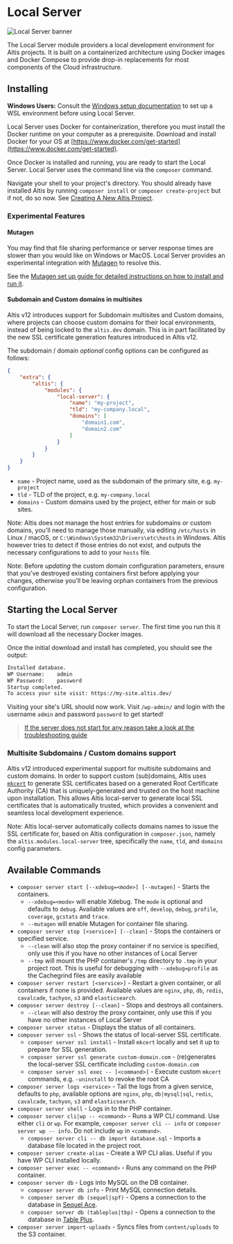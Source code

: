 # Local Server

![Local Server banner](./assets/banner-local-server.png)

The Local Server module providers a local development environment for Altis projects. It is built on a containerized architecture
using Docker images and Docker Compose to provide drop-in replacements for most components of the Cloud infrastructure.

## Installing

**Windows Users:** Consult the [Windows setup documentation](./windows.md) to set up a WSL environment before using Local Server.

Local Server uses Docker for containerization, therefore you must install the Docker runtime on your computer as a prerequisite.
Download and install Docker for your OS at [https://www.docker.com/get-started](https://www.docker.com/get-started).

Once Docker is installed and running, you are ready to start the Local Server. Local Server uses the command line via the `composer`
command.

Navigate your shell to your project's directory. You should already have installed Altis by running `composer install`
or `composer create-project` but if not, do so now.
See [Creating A New Altis Project](https://www.altis-dxp.com/resources/docs/getting-started/#creating-a-new-altis-project).

### Experimental Features

#### Mutagen

You may find that file sharing performance or server response times are slower than you would like on Windows or MacOS. Local Server
provides an experimental integration with [Mutagen](https://mutagen.io/) to resolve this.

See the [Mutagen set up guide for detailed instructions on how to install and run it](./mutagen-file-sharing.md).

#### Subdomain and Custom domains in multisites

Altis v12 introduces support for Subdomain multisites and Custom domains, where projects can choose custom domains for their local
environments, instead of being locked to the `altis.dev` domain. This is in part facilitated by the new SSL certificate generation
features introduced in Altis v12.

The subdomain / domain *optional* config options can be configured as follows:

```json
{
    "extra": {
        "altis": {
            "modules": {
                "local-server": {
                    "name": "my-project",
                    "tld": "my-company.local",
                    "domains": [
                        "domain1.com",
                        "domain2.com"
                    ]
                }
            }
        }
    }
}
```

- `name` - Project name, used as the subdomain of the primary site, e.g. `my-project`
- `tld` - TLD of the project, e.g. `my-company.local`
- `domains` - Custom domains used by the project, either for main or sub sites.

Note: Altis does not manage the host entries for subdomains or custom domains, you'll need to manage those manually, via
editing `/etc/hosts` in Linux / macOS, or `C:\Windows\System32\Drivers\etc\hosts` in Windows. Altis however tries to detect if those
entries do not exist, and outputs the necessary configurations to add to your `hosts` file.

Note: Before *updating* the custom domain configuration parameters, ensure that you've destroyed existing containers first before
applying your changes, otherwise you'll be leaving orphan containers from the previous configuration.

## Starting the Local Server

To start the Local Server, run `composer server`. The first time you run this it will download all the necessary Docker images.

Once the initial download and install has completed, you should see the output:

```sh
Installed database.
WP Username:    admin
WP Password:    password
Startup completed.
To access your site visit: https://my-site.altis.dev/
```

Visiting your site's URL should now work. Visit `/wp-admin/` and login with the username `admin` and password `password` to get
started!

> [If the server does not start for any reason take a look at the troubleshooting guide](./troubleshooting.md)

### Multisite Subdomains / Custom domains support

Altis v12 introduced experimental support for multisite subdomains and custom domains. In order to support custom (sub)domains,
Altis uses [`mkcert`](https://github.com/FiloSottile/mkcert) to generate SSL certificates based on a generated Root
Certificate Authority (CA) that is uniquely-generated and trusted on the host machine upon installation. This allows Altis
local-server to generate local SSL certificates that is automatically trusted, which provides a convenient and seamless local
development experience.

Note: Altis local-server automatically collects domains names to issue the SSL certificate for, based on Altis configuration
in `composer.json`, namely the `altis.modules.local-server` tree, specifically the `name`, `tld`, and `domains` config parameters.

## Available Commands

- `composer server start [--xdebug=<mode>] [--mutagen]` - Starts the containers.
  - `--xdebug=<mode>` will enable Xdebug. The `mode` is optional and defaults to `debug`. Available values
      are `off`, `develop`, `debug`, `profile`, `coverage`, `gcstats` and `trace`.
  - `--mutagen` will enable Mutagen for container file sharing.
- `composer server stop [<service>] [--clean]` - Stops the containers or specified service.
  - `--clean` will also stop the proxy container if no service is specified, only use this if you have no other instances of Local
      Server
  - `--tmp` will mount the PHP container's `/tmp` directory to `.tmp` in your project root. This is useful for debugging
      with `--xdebug=profile` as the Cachegrind files are easily available
- `composer server restart [<service>]` - Restart a given container, or all containers if none is provided. Available values
  are `nginx`, `php`, `db`, `redis`, `cavalcade`, `tachyon`, `s3` and `elasticsearch`.
- `composer server destroy [--clean]` - Stops and destroys all containers.
  - `--clean` will also destroy the proxy container, only use this if you have no other instances of Local Server
- `composer server status` - Displays the status of all containers.
- `composer server ssl` - Shows the status of local-server SSL certificate.
  - `composer server ssl install` - Install `mkcert` locally and set it up to prepare for SSL generation.
  - `composer server ssl generate custom-domain.com` - (re)generates the local-server SSL certificate
      including `custom-domain.com`
  - `composer server ssl exec -- [<command>]` - Execute custom `mkcert` commands, e.g. `-uninstall` to revoke the root CA
- `composer server logs <service>` - Tail the logs from a given service, defaults to `php`, available options
  are `nginx`, `php`, `db|mysql|sql`, `redis`, `cavalcade`, `tachyon`, `s3` and `elasticsearch`.
- `composer server shell` - Logs in to the PHP container.
- `composer server cli|wp -- <command>` - Runs a WP CLI command. Use either `cli` or `wp`. For example,
  `composer server cli -- info` or `composer server wp -- info`. Do not include `wp` in `<command>`.
  - `composer server cli -- db import database.sql` - Imports a database file located in the project root.
- `composer server create-alias` - Create a WP CLI alias. Useful if you have WP CLI installed locally.
- `composer server exec -- <command>` - Runs any command on the PHP container.
- `composer server db` - Logs into MySQL on the DB container.
  - `composer server db info` - Print MySQL connection details.
  - `composer server db (sequel|spf)` - Opens a connection to the database in [Sequel Ace](https://sequel-ace.com/).
  - `composer server db (tableplus|tbp)` - Opens a connection to the database in [Table Plus](https://tableplus.com/).
- `composer server import-uploads` - Syncs files from `content/uploads` to the S3 container.
